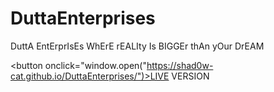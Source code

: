 # DuttaEnterprises
DuttA EntErprIsEs WhErE rEALIty Is BIGGEr thAn yOur DrEAM



<button onclick="window.open("https://shad0w-cat.github.io/DuttaEnterprises/")>LIVE VERSION</button>
